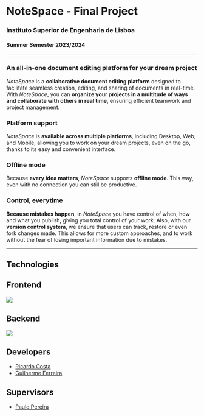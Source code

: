 # NoteSpace - Final Project

### Instituto Superior de Engenharia de Lisboa
#### Summer Semester 2023/2024

---

### **An all-in-one document editing platform for your dream project**
_NoteSpace_ is a **collaborative document editing platform** designed to facilitate seamless creation, editing, and sharing
of documents in real-time. With _NoteSpace_, you can **organize your projects in a multitude of ways and collaborate with others in real time**,
ensuring efficient teamwork and project management.

### **Platform support**
_NoteSpace_ is **available across multiple platforms**, including Desktop, Web, and Mobile, allowing you to work on your dream projects, even on the go, thanks to its easy and convenient interface.

### **Offline mode**
Because **every idea matters**, _NoteSpace_ supports **offline mode**. This way, even with no connection you can still be productive.

### **Control, everytime**
**Because mistakes happen**, in _NoteSpace_ you have control of when, how and what you publish, giving you total control of your work. Also, with our **version control system**, we ensure that users can track, restore or even fork changes made. This allows for more custom approaches, and to work without the fear of losing important information due to mistakes.

---

## Technologies
## Frontend

![](https://skillicons.dev/icons?i=typescript,react,vite,vitest,scss,mui)

## Backend
![](https://skillicons.dev/icons?i=typescript,nodejs,express,firebase,postgresql,docker)

## Developers

- [Ricardo Costa](https://github.com/R1c4rdCo5t4)
- [Guilherme Ferreira](https://github.com/GuilhermeF03)

## Supervisors

- [Paulo Pereira](https://github.com/palbp)

